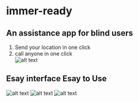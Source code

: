 # immer-ready
##  An assistance app for blind users
1. Send your location in one click 
2. call anyone in one click  
![alt text](https://cdn.pbrd.co/images/I026w05.jpg)


## Esay interface Esay to Use 
![alt text](https://cdn.pbrd.co/images/I028tS4.png)
![alt text](https://cdn.pbrd.co/images/I02ae8z.png)
![alt text](https://cdn.pbrd.co/images/I0283Fs.png)



